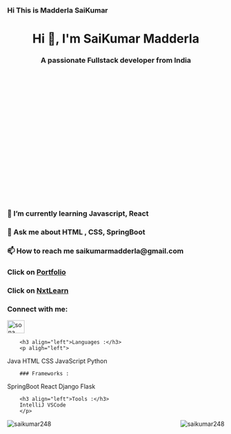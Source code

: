 ### Hi This is Madderla SaiKumar

<!--
**saikumar733/saikumar733** is a ✨ _special_ ✨ repository because its `README.md` (this file) appears on your GitHub profile.

Here are some ideas to get you started:

- 🔭 I’m currently working on ...
- 🌱 I’m currently learning ...
- 👯 I’m looking to collaborate on ...
- 🤔 I’m looking for help with ...
- 💬 Ask me about ...
- 📫 How to reach me: ...
- 😄 Pronouns: ...
- ⚡ Fun fact: ...
-->

<div class="header-section" style="height:10%;width: 100%;text-align: center;" align="center">
    <h1 >Hi 👋, I'm SaiKumar Madderla</h1>
    <h3 >A passionate Fullstack developer from India</h3>
</div>

<div class="hero-top-section"">
 <div class="hero-top-txt">
    <h3> 🌱 I’m currently learning Javascript, React </h3>
    <h3> 💬 Ask me about HTML , CSS, SpringBoot
    </h3>
    <h3> 📫 How to reach me saikumarmadderla@gmail.com</h3>
                          <h3>Click on <a href="https://saikumar248.github.io/Portfolio/">Portfolio</a></h3>
                          <h3>Click on <a href="https://saikumar248.github.io/NxtLearn/">NxtLearn</a></h3>
                             
 <div>
        <h3>Connect with me:</h3>
        <p >
         <a href="https://www.instagram.com/sai_kumar_248" target="blank">
            <img align="center" src="https://raw.githubusercontent.com/rahuldkjain/github-profile-readme-generator/master/src/images/icons/Social/instagram.svg" alt="sona code" height="30" width="40" />
         </a>
        </p>

        <h3 align="left">Languages :</h3>
        <p aligh="left">
Java
HTML
CSS
JavaScript
Python
    </div>


        ### Frameworks :

SpringBoot React Django Flask


   
        <h3 align="left">Tools :</h3>
        IntelliJ VSCode
        </p>

<div class="footer-section">
    <p><img align="left" src="https://github-readme-stats.vercel.app/api/top-langs?username=saikumar248&show_icons=true&locale=en&layout=compact" alt="saikumar248" /></p>
    <p>&nbsp;<img align="right" src="https://github-readme-stats.vercel.app/api?username=saikumar248&show_icons=true&locale=en" alt="saikumar248" /></p>
</div>

